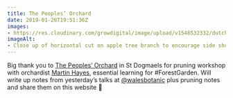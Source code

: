 ```yaml
---
title: The Peoples’ Orchard
date: 2019-01-26T19:51:36Z
images: 
- https://res.cloudinary.com/growdigital/image/upload/v1548532332/dutchcut-60183BB2.jpg
imageAlt: 
- Close up of horizontal cut on apple tree branch to encourage side shoots
---
```


Big thank you to [The Peoples’ Orchard](http://www.stdogmaelsabbey.org.uk/peoplesorchard) in St Dogmaels for pruning workshop with orchardist [Martin Hayes](https://www.theapplemancan.uk), essential learning for #ForestGarden. Will write up notes from yesterday’s talks at [@walesbotanic](https://mobile.twitter.com/walesbotanic) plus pruning notes and share them on this website 🙂
